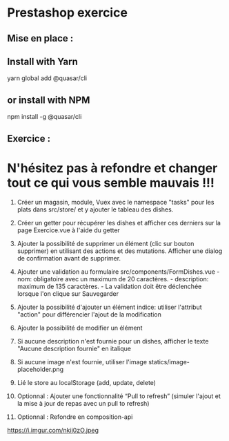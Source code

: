 # Prestashop exercice

## Mise en place :

## Install with Yarn

yarn global add @quasar/cli

## or install with NPM

npm install -g @quasar/cli

## Exercice :

# N'hésitez pas à refondre et changer tout ce qui vous semble mauvais !!!

1. Créer un magasin, module, Vuex avec le namespace "tasks" pour les plats
   dans src/store/ et y ajouter le tableau des dishes.

2. Créer un getter pour récupérer les dishes
   et afficher ces derniers sur la page Exercice.vue à l'aide du getter

3. Ajouter la possibilité de supprimer un élément (clic sur bouton supprimer)
   en utilisant des actions et des mutations.
   Afficher une dialog de confirmation avant de supprimer.

4. Ajouter une validation au formulaire src/components/FormDishes.vue - nom: obligatoire avec un maximum de 20 caractères. - description: maximum de 135 caractères. - La validation doit être déclenchée lorsque l'on clique sur Sauvegarder

5. Ajouter la possibilité d'ajouter un élément
   indice: utiliser l'attribut "action" pour différencier l'ajout de la modification

6. Ajouter la possibilité de modifier un élément

7. Si aucune description n'est fournie pour un dishes,
   afficher le texte "Aucune description fournie" en italique

8. Si aucune image n'est fournie, utiliser l'image statics/image-placeholder.png

9. Lié le store au localStorage (add, update, delete)

10. Optionnal : Ajouter une fonctionnalité “Pull to refresh” (simuler l'ajout et la mise à jour de repas avec un pull to refresh)

11. Optionnal : Refondre en composition-api


https://i.imgur.com/nkij0zO.jpeg